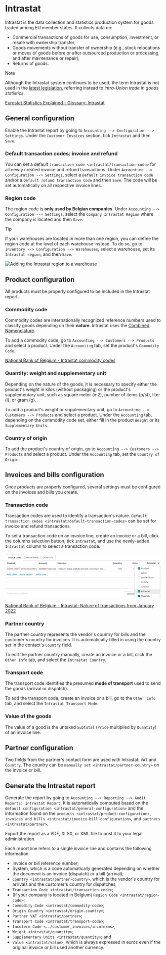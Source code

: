 # Intrastat

Intrastat is the data collection and statistics production system for
goods traded among EU member states. It collects data on:

- Commercial transactions of goods for use, consumption, investment, or
  resale with ownership transfer;
- Goods movements without transfer of ownership (e.g., stock relocations
  or moves of goods before or after outsourced production or processing,
  and after maintenance or repair);
- Returns of goods.

> [!NOTE]
> Although the Intrastat system continues to be used, the term Intrastat
> is not used in the [latest
> legislation](http://data.europa.eu/eli/reg/2019/2152/2022-01-01),
> referring instead to *intra-Union trade in goods statistics*.

<div class="seealso">

[Eurostat Statistics Explained - Glossary:
Intrastat](https://ec.europa.eu/eurostat/statistics-explained/index.php?title=Glossary:Intrastat)

</div>

## General configuration

Enable the Intrastat report by going to
`Accounting --> Configuration --> Settings`. Under the
`Customer Invoices` section, tick `Intrastat` and then `Save`.

### Default transaction codes: invoice and refund

You can set a default `transaction code <intrastat/transaction-code>`
for all newly created invoice and refund transactions. Under
`Accounting --> Configuration --> Settings`, select a
`Default invoice transaction code` and/or a `Default refund transaction
code` and then `Save`. The code will be set automatically on all
respective invoice lines.

### Region code

The region code is **only used by Belgian companies**. Under
`Accounting -->
Configuration --> Settings`, select the `Company Intrastat Region` where
the company is located and then `Save`.

> [!TIP]
> If your warehouses are located in more than one region, you can define
> the region code at the level of each warehouse instead. To do so, go
> to `Inventory --> Configuration -->
> Warehouses`, select a warehouse, set its `Intrastat region`, and then
> `Save`.
>
> <img src="intrastat/warehouse-region.png" class="align-center"
> alt="Adding the Intrastat region to a warehouse" />

## Product configuration

All products must be properly configured to be included in the Intrastat
report.

### Commodity code

Commodity codes are internationally recognized reference numbers used to
classify goods depending on their **nature**. Intrastat uses the
[Combined
Nomenclature](https://taxation-customs.ec.europa.eu/customs-4/calculation-customs-duties/customs-tariff/combined-nomenclature_en).

To add a commodity code, go to `Accounting --> Customers --> Products`
and select a product. Under the `Accounting` tab, set the product's
`Commodity Code`.

<div class="seealso">

[National Bank of Belgium - Intrastat commodity
codes](https://www.nbb.be/en/statistics/foreign-trade/nomenclature-and-codes)

</div>

### Quantity: weight and supplementary unit

Depending on the nature of the goods, it is necessary to specify either
the product's weight in kilos (without packaging) or the product's
supplementary unit, such as square meter
(<span class="title-ref">m2</span>), number of items
(<span class="title-ref">p/st</span>), liter
(<span class="title-ref">l</span>), or gram
(<span class="title-ref">g</span>).

To add a product's weight or supplementary unit, go to
`Accounting --> Customers -->
Products` and select a product. Under the `Accounting` tab, depending on
the commodity code set, either fill in the product `Weight` or its
`Supplementary Units`.

### Country of origin

To add the product's country of origin, go to
`Accounting --> Customers --> Products` and select a product. Under the
`Accounting` tab, set the `Country of Origin`.

## Invoices and bills configuration

Once products are properly configured, several settings must be
configured on the invoices and bills you create.

### Transaction code

Transaction codes are used to identify a transaction's nature.
`Default transaction codes
<intrastat/default-transaction-codes>` can be set for invoice and refund
transactions.

To set a transaction code on an invoice line, create an invoice or a
bill, click the columns selection button, tick `Intrastat`, and use the
newly-added `Intrastat` column to select a transaction code.

<img src="intrastat/intrastat-column.png" class="align-center"
alt="Adding the Intrastat column to an invoice or bill" />

<div class="seealso">

[National Bank of Belgium - Intrastat: Nature of transactions from
January
2022](https://www.nbb.be/doc/dd/onegate/data/new_natures_of_transaction_2022_en.pdf)

</div>

### Partner country

The partner country represents the vendor's country for bills and the
customer's country for invoices. It is automatically filled in using the
country set in the contact's `Country` field.

To edit the partner country manually, create an invoice or a bill, click
the `Other Info` tab, and select the `Intrastat Country`.

### Transport code

The transport code identifies the presumed **mode of transport** used to
send the goods (arrival or dispatch).

To add the transport code, create an invoice or a bill, go to the
`Other info` tab, and select the `Intrastat Transport Mode`.

### Value of the goods

The value of a good is the untaxed `Subtotal` (`Price` multiplied by
`Quantity`) of an invoice line.

## Partner configuration

Two fields from the partner's contact form are used with Intrastat:
`VAT` and `Country`. The country can be
`manually set <intrastat/partner-country>` on the invoice or bill.

## Generate the Intrastat report

Generate the report by going to
`Accounting --> Reporting --> Audit Reports:
Intrastat Report`. It is automatically computed based on the
`default configuration
<intrastat/general-configuration>` and the information found on the
`products
<intrastat/product-configuration>`, `invoices and bills
<intrastat/invoice-bill-configuration>`, and
`partners <intrastat/partner>`.

Export the report as a PDF, XLSX, or XML file to post it to your legal
administration.

Each report line refers to a single invoice line and contains the
following information:

- Invoice or bill reference number;
- System, which is a code automatically generated depending on whether
  the document is an invoice (dispatch) or a bill (arrival);
- `Country <intrastat/partner-country>`, which is the vendor's country
  for arrivals and the customer's country for dispatches;
- `Transaction Code <intrastat/transaction-code>`;
- (If your company is located in Belgium)
  `Region Code <intrastat/region-code>`;
- `Commodity Code <intrastat/commodity-code>`;
- `Origin Country <intrastat/origin-country>`;
- `Partner VAT <intrastat/partner>`;
- `Transport Code <intrastat/transport-code>`;
- `Incoterm Code <../customer_invoices/incoterms>`;
- `Weight <intrastat/quantity>`;
- `Supplementary Units <intrastat/quantity>`; and
- `Value <intrastat/value>`, which is always expressed in euros even if
  the original invoice or bill used another currency.
